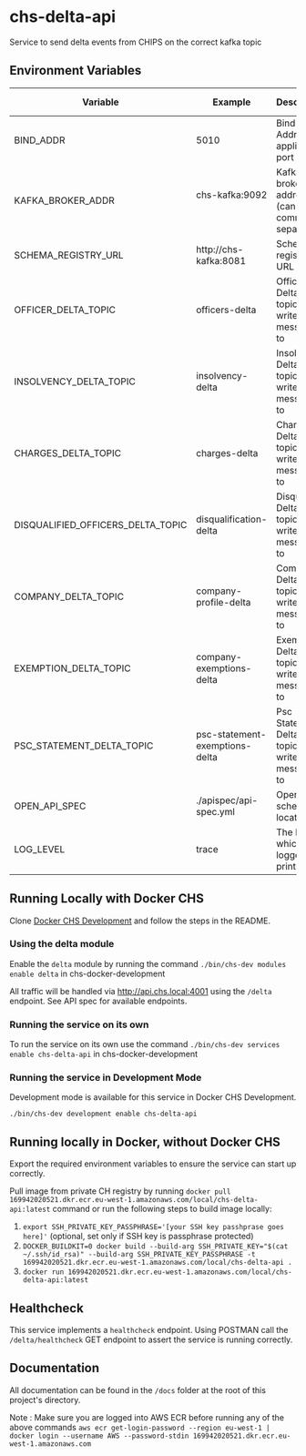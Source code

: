 # chs-delta-api
Service to send delta events from CHIPS on the correct kafka topic

Environment Variables
-----------------

| Variable                          | Example                          | Description                                               |  Required       | Default value |
|-----------------------------------|----------------------------------|-----------------------------------------------------------| --------------- | ------------- |
| BIND_ADDR                         | 5010                             | Bind Address / application port                           | YES             |               |
| KAFKA_BROKER_ADDR                 | chs-kafka:9092                   | Kafka broker address (can be comma separated)             | YES             |               |
| SCHEMA_REGISTRY_URL               | http://chs-kafka:8081            | Schema registry URL                                       | YES             |               |
| OFFICER_DELTA_TOPIC               | officers-delta                   | Officer Delta Kafka topic to write messages to            | YES             |               |
| INSOLVENCY_DELTA_TOPIC            | insolvency-delta                 | Insolvency Delta Kafka topic to write messages to         | YES             |               |
| CHARGES_DELTA_TOPIC               | charges-delta                    | Charges Delta Kafka topic to write messages to            | YES             |               |
| DISQUALIFIED_OFFICERS_DELTA_TOPIC | disqualification-delta           | Disqualified Delta Kafka topic to write messages to       | YES             |               |
| COMPANY_DELTA_TOPIC               | company-profile-delta            | Company Delta Kafka topic to write messages to            | YES             |               |
| EXEMPTION_DELTA_TOPIC             | company-exemptions-delta         | Exemption Delta Kafka topic to write messages to          | YES             |               |
| PSC_STATEMENT_DELTA_TOPIC         | psc-statement-exemptions-delta   | Psc Statement Delta Kafka topic to write messages to      | YES             |               |
| OPEN_API_SPEC                     | ./apispec/api-spec.yml           | OpenAPI schema location                                   | YES             |               |
| LOG_LEVEL                         | trace                            | The level at which the logger prints                      | NO              | info          |

## Running Locally with Docker CHS
Clone [Docker CHS Development](https://github.com/companieshouse/docker-chs-development) and follow the steps in the README.

### Using the delta module
Enable the `delta` module  by running the command `./bin/chs-dev modules enable delta` in chs-docker-development

All traffic will be handled via http://api.chs.local:4001 using the `/delta` endpoint. See API spec for available endpoints.
### Running the service on its own
To run the service on its own use the command `./bin/chs-dev services enable chs-delta-api` in chs-docker-development

### Running the service in Development Mode
Development mode is available for this service in Docker CHS Development.

`./bin/chs-dev development enable chs-delta-api`

## Running locally in Docker, without Docker CHS
Export the required environment variables to ensure the service can start up correctly.

Pull image from private CH registry by running `docker pull 169942020521.dkr.ecr.eu-west-1.amazonaws.com/local/chs-delta-api:latest` 
command or run the following steps to build image locally:

1. `export SSH_PRIVATE_KEY_PASSPHRASE='[your SSH key passhprase goes here]'` (optional, set only if SSH key is passphrase protected)
2. `DOCKER_BUILDKIT=0 docker build --build-arg SSH_PRIVATE_KEY="$(cat ~/.ssh/id_rsa)" --build-arg SSH_PRIVATE_KEY_PASSPHRASE -t 169942020521.dkr.ecr.eu-west-1.amazonaws.com/local/chs-delta-api .`
3. `docker run 169942020521.dkr.ecr.eu-west-1.amazonaws.com/local/chs-delta-api:latest`

## Healthcheck
This service implements a `healthcheck` endpoint. Using POSTMAN call the `/delta/healthcheck` GET endpoint to assert 
the service is running correctly.

## Documentation
All documentation can be found in the `/docs` folder at the root of this project's directory.

Note : Make sure you are logged into AWS ECR before running any of the above commands
`aws ecr get-login-password --region eu-west-1 | docker login --username AWS --password-stdin 169942020521.dkr.ecr.eu-west-1.amazonaws.com
`
